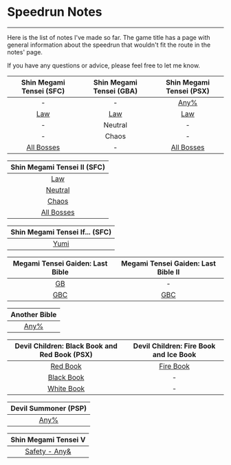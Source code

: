 # Speedrun Notes
---

Here is the list of notes I've made so far. The game title has a page with general information about the speedrun that wouldn't fit the route in the notes' page.

If you have any questions or advice, please feel free to let me know.

| Shin Megami Tensei (SFC)| Shin Megami Tensei (GBA) | Shin Megami Tensei (PSX) |
|:-:| :-: | :-: |
| - | - | [Any%](notes/smt1psxany)|
| [Law](notes/smt1) | [Law](notes/smt1gbal) | [Law](notes/smt1psx)|
| - | Neutral | -|
| - | Chaos | -|
| [All Bosses](notes/smt1sfcbosses) | - | [All Bosses](notes/smt1psxbosses)  |

|Shin Megami Tensei II (SFC)|
| :-: |
|[Law](notes/smt2law)|
|[Neutral](notes/smt2neutral)|
|[Chaos](notes/smt2chaos)|
|[All Bosses](notes/smt2bosses)|

|Shin Megami Tensei If... (SFC)|
|:-:|
|[Yumi](notes/ifyumi)|

| Megami Tensei Gaiden: Last Bible |Megami Tensei Gaiden: Last Bible II | 
| :-: | :-: |
|[GB](notes/lbgb)| - |
|[GBC](notes/lbgbc)| [GBC](notes/lb2gbc) |

|Another Bible| 
|:-:| 
|[Any%](notes/ab)| 

|Devil Children: Black Book and Red Book (PSX)|Devil Children: Fire Book and Ice Book|
|:-:|:-:|
|[Red Book](notes/red)|[Fire Book](notes/fire)|
|[Black Book](notes/black)| - |
|[White Book](notes/white)|-|

|Devil Summoner (PSP)|
|:-:|
|[Any%](notes/devsum)|

|Shin Megami Tensei V|
|:-:|
|[Safety - Any&](notes/smt5s)|


